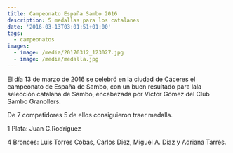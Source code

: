 ```yaml
---
title: Campeonato España Sambo 2016
description: 5 medallas para los catalanes
date: '2016-03-13T03:01:51+01:00'
tags:
  - campeonatos
images:
  - image: /media/20170312_123027.jpg
  - image: /media/medalla.jpg
---
```

El día 13 de marzo de 2016 se celebró en la ciudad de Cáceres el campeonato de España de Sambo, con un buen resultado para lala selección catalana de Sambo, encabezada por Víctor Gómez del Club Sambo Granollers.

De 7 competidores 5 de ellos consiguieron traer medalla.

1 Plata: Juan C.Rodríguez 

4 Bronces: Luis Torres Cobas, Carlos Diez, Miguel A. Diaz y Adriana Tarrés.
